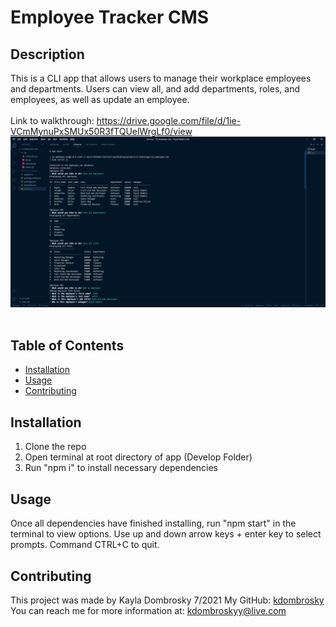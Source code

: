 # Employee Tracker CMS

## Description 
This is a CLI app that allows users to manage their workplace employees and departments. Users can view all, and add departments, roles, and employees, as well as update an employee.  
<br/>
Link to walkthrough: https://drive.google.com/file/d/1ie-VCmMynuPxSMUx50R3fTQUelWrgLf0/view 
![Employee CMS preview](https://github.com/kdombrosky/employee-cms/blob/main/extra/CMS_preview.png?raw=true)
<br/><br/>

## Table of Contents 
* [Installation](#installation)
* [Usage](#usage)
* [Contributing](#contributing)

## Installation 
1. Clone the repo 
2. Open terminal at root directory of app (Develop Folder)
3. Run "npm i" to install necessary dependencies

## Usage
Once all dependencies have finished installing, run "npm start" in the terminal to view options. 
Use up and down arrow keys + enter key to select prompts. 
Command CTRL+C to quit. 

## Contributing
This project was made by Kayla Dombrosky 7/2021
My GitHub: [kdombrosky](https://github.com/kdombrosky) <br/>
You can reach me for more information at: <kdombroskyy@live.com> 
